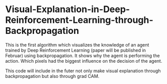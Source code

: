 # Visual-Explanation-in-Deep-Reinforcement-Learning-through-Backpropagation
This is the first algorithm which visualizes the knowledge of an agent trained by Deep Reinforcement Learning (paper will be published in Februar) using backpropagation. It shows why the agent is performing the action. Which pixels had the biggest influence on the decision of the agent.


This code will include in the futer not only make visual explanation through backpropagation but also through grad CAM.
